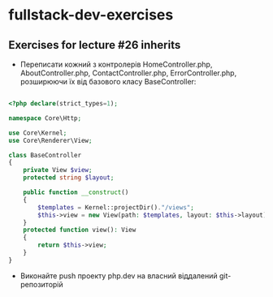 # fullstack-dev-exercises

## Exercises for lecture #26 inherits

- Переписати кожний з контролерів HomeController.php, AboutController.php, ContactController.php, ErrorController.php, розширюючи їх від базового класу BaseController:

```php

<?php declare(strict_types=1);

namespace Core\Http;

use Core\Kernel;
use Core\Renderer\View;

class BaseController
{
    private View $view;
    protected string $layout;

    public function __construct() 
    {
        $templates = Kernel::projectDir()."/views";
        $this->view = new View(path: $templates, layout: $this->layout);
    }
    protected function view(): View
    {
        return $this->view;
    }
}

```

- Виконайте push проекту php.dev на власний віддалений git-репозиторій 

